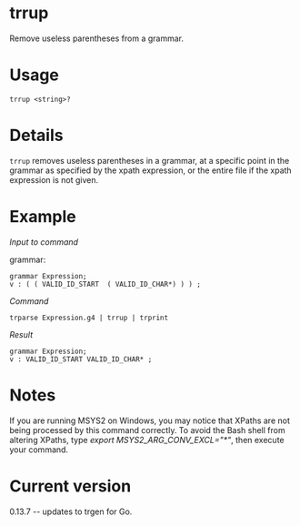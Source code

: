 # trrup

Remove useless parentheses from a grammar.

# Usage

    trrup <string>?

# Details

`trrup` removes useless parentheses in a grammar, at a specific point
in the grammar as specified by the xpath expression, or the entire
file if the xpath expression is not given.

# Example

_Input to command_

grammar:

    grammar Expression;
    v : ( ( VALID_ID_START  ( VALID_ID_CHAR*) ) ) ;

_Command_

    trparse Expression.g4 | trrup | trprint

_Result_

    grammar Expression;
    v : VALID_ID_START VALID_ID_CHAR* ;

# Notes

If you are running MSYS2 on Windows, you may notice that XPaths are not being
processed by this command correctly. To avoid the Bash shell from altering
XPaths, type _export MSYS2_ARG_CONV_EXCL="*"_, then execute your command.

# Current version

0.13.7 -- updates to trgen for Go.
